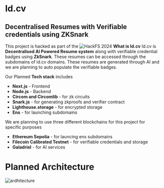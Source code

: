 # Id.cv
## Decentralised Resumes with Verifiable credentials using ZKSnark 

This project is hacked as part of the ![HackFS 2024](https://storage.googleapis.com/ethglobal-api-production/events%2Fcrxnz%2Flogo%2F1713889751835_hackfs2024logo.svg)
**What is Id.cv**
	Id.cv is **Decentralised AI Powered Resume system** along with verifiable credential badges using **ZkSnark**. These resumes can be accessed through the subdomains of id.cv domains. These resumes are generated through AI and we are planning to auto populate the verifiable badges.

Our Planned **Tech stack** includes

 - **Next.js** - Frontend
 - **Node.js** - Backend
 - **Circom and Circomlib** - for zk circuits
 - **Snark.js** - for generating zkproofs and verifier contract
 - **Lighthouse.storage** - for encrypted storage 
 - **Ens** - for launching subdomains 

We are planning to use three different blockchains for this project for specific purposes

 - **Ethereum Sepolia** - for launcing ens subdomains
 - **Filecoin Calibrated Testnet** - for verifiable credentials and storage
 - **Galadriel** - for AI services

# Planned Architecture
![ardhitecture](https://github.com/SKSudharsanan/id.cv/assets/131888858/ef844ad6-79d1-4984-9558-3a585975b860)